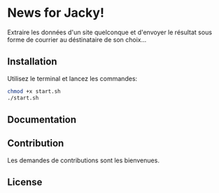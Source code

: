 
# News for Jacky!
Extraire les données d'un site  quelconque et d'envoyer le résultat sous forme de courrier au déstinataire de son choix...


## Installation

Utilisez le terminal et lancez les commandes:

```bash
chmod +x start.sh
./start.sh
```

## Documentation


## Contribution
Les demandes de contributions sont les bienvenues.

## License
